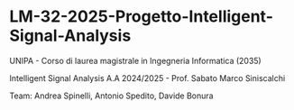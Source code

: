 # LM-32-2025-Progetto-Intelligent-Signal-Analysis

UNIPA - Corso di laurea magistrale in Ingegneria Informatica (2035)

Intelligent Signal Analysis A.A 2024/2025 - Prof. Sabato Marco Siniscalchi

Team: Andrea Spinelli, Antonio Spedito, Davide Bonura
